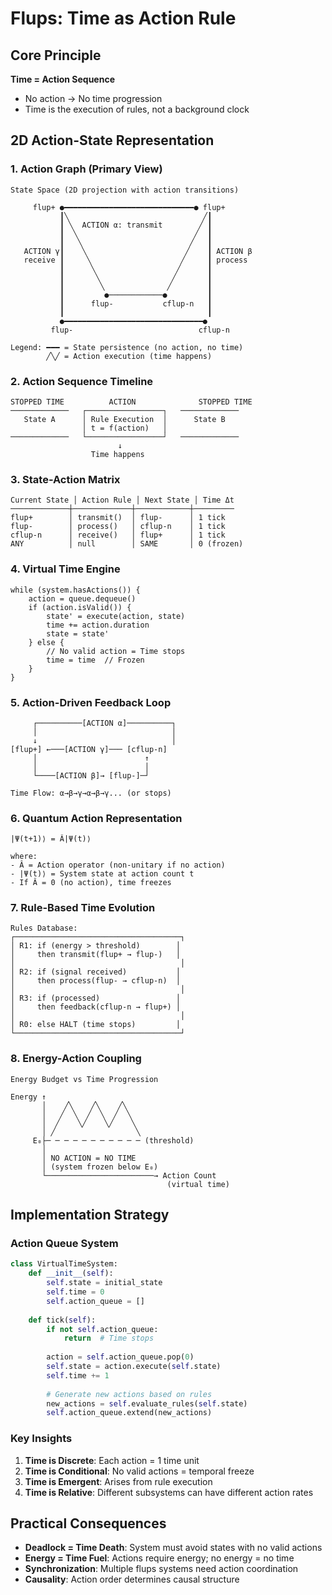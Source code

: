 # Flups: Time as Action Rule

## Core Principle
**Time = Action Sequence**
- No action → No time progression
- Time is the execution of rules, not a background clock

## 2D Action-State Representation

### 1. Action Graph (Primary View)
```
State Space (2D projection with action transitions)

     flup+ ●━━━━━━━━━━━━━━━━━━━━━━━━━━━━━● flup+
           ┃╲                              ╱┃
           ┃ ╲  ACTION α: transmit        ╱ ┃
           ┃  ╲                          ╱  ┃
           ┃   ╲                        ╱   ┃
   ACTION γ┃    ╲                      ╱    ┃ ACTION β
   receive ┃     ╲                    ╱     ┃ process
           ┃      ╲                  ╱      ┃
           ┃       ╲                ╱       ┃
           ┃        ╲              ╱        ┃
           ┃         ●────────────●         ┃
           ┃      flup-           cflup-n   ┃
           ┃                                ┃
           ●━━━━━━━━━━━━━━━━━━━━━━━━━━━━━━━●
         flup-                            cflup-n

Legend: ━━━ = State persistence (no action, no time)
        ╱╲╱ = Action execution (time happens)
```

### 2. Action Sequence Timeline
```
STOPPED TIME          ACTION              STOPPED TIME
─────────────   ┌─────────────────┐   ─────────────
   State A      │ Rule Execution  │      State B
                │ t = f(action)   │
─────────────   └─────────────────┘   ─────────────
                        ↓
                  Time happens
```

### 3. State-Action Matrix
```
Current State │ Action Rule │ Next State │ Time Δt
─────────────┼─────────────┼────────────┼─────────
flup+        │ transmit()  │ flup-      │ 1 tick
flup-        │ process()   │ cflup-n    │ 1 tick
cflup-n      │ receive()   │ flup+      │ 1 tick
ANY          │ null        │ SAME       │ 0 (frozen)
```

### 4. Virtual Time Engine
```
while (system.hasActions()) {
    action = queue.dequeue()
    if (action.isValid()) {
        state' = execute(action, state)
        time += action.duration
        state = state'
    } else {
        // No valid action = Time stops
        time = time  // Frozen
    }
}
```

### 5. Action-Driven Feedback Loop
```
     ┌──────────[ACTION α]──────────┐
     │                              │
     ↓                              │
[flup+] ←───[ACTION γ]─── [cflup-n]
     │                        ↑
     │                        │
     └────[ACTION β]→ [flup-]─┘

Time Flow: α→β→γ→α→β→γ... (or stops)
```

### 6. Quantum Action Representation
```
|Ψ(t+1)⟩ = Â|Ψ(t)⟩

where:
- Â = Action operator (non-unitary if no action)
- |Ψ(t)⟩ = System state at action count t
- If Â = 0 (no action), time freezes
```

### 7. Rule-Based Time Evolution
```
Rules Database:
┌─────────────────────────────────────┐
│ R1: if (energy > threshold)        │
│     then transmit(flup+ → flup-)   │
│                                     │
│ R2: if (signal received)           │
│     then process(flup- → cflup-n)  │
│                                     │
│ R3: if (processed)                 │
│     then feedback(cflup-n → flup+) │
│                                     │
│ R0: else HALT (time stops)         │
└─────────────────────────────────────┘
```

### 8. Energy-Action Coupling
```
Energy Budget vs Time Progression

Energy ↑
       │    ╱╲    ╱╲    ╱╲
       │   ╱  ╲  ╱  ╲  ╱  ╲
       │  ╱    ╲╱    ╲╱    ╲
       │ ╱                  ╲
     E₀├─ ─ ─ ─ ─ ─ ─ ─ ─ ─ ─ (threshold)
       │         
       │ NO ACTION = NO TIME
       │ (system frozen below E₀)
       └────────────────────────→ Action Count
                                   (virtual time)
```

## Implementation Strategy

### Action Queue System
```python
class VirtualTimeSystem:
    def __init__(self):
        self.state = initial_state
        self.time = 0
        self.action_queue = []
    
    def tick(self):
        if not self.action_queue:
            return  # Time stops
        
        action = self.action_queue.pop(0)
        self.state = action.execute(self.state)
        self.time += 1
        
        # Generate new actions based on rules
        new_actions = self.evaluate_rules(self.state)
        self.action_queue.extend(new_actions)
```

### Key Insights

1. **Time is Discrete**: Each action = 1 time unit
2. **Time is Conditional**: No valid actions = temporal freeze
3. **Time is Emergent**: Arises from rule execution
4. **Time is Relative**: Different subsystems can have different action rates

## Practical Consequences

- **Deadlock = Time Death**: System must avoid states with no valid actions
- **Energy = Time Fuel**: Actions require energy; no energy = no time
- **Synchronization**: Multiple flups systems need action coordination
- **Causality**: Action order determines causal structure